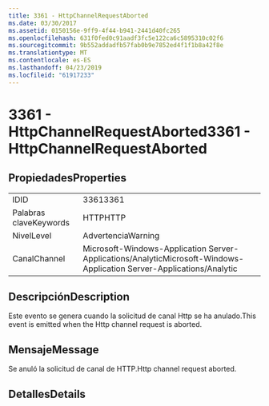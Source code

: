 ```yaml
---
title: 3361 - HttpChannelRequestAborted
ms.date: 03/30/2017
ms.assetid: 0150156e-9ff9-4f44-b941-2441d40fc265
ms.openlocfilehash: 631f0fed0c91aadf3fc5e122ca6c5895310c02f6
ms.sourcegitcommit: 9b552addadfb57fab0b9e7852ed4f1f1b8a42f8e
ms.translationtype: MT
ms.contentlocale: es-ES
ms.lasthandoff: 04/23/2019
ms.locfileid: "61917233"
---
```

# <a name="3361---httpchannelrequestaborted"></a><span data-ttu-id="485d5-102">3361 - HttpChannelRequestAborted</span><span class="sxs-lookup"><span data-stu-id="485d5-102">3361 - HttpChannelRequestAborted</span></span>
## <a name="properties"></a><span data-ttu-id="485d5-103">Propiedades</span><span class="sxs-lookup"><span data-stu-id="485d5-103">Properties</span></span>  
  
|||  
|-|-|  
|<span data-ttu-id="485d5-104">ID</span><span class="sxs-lookup"><span data-stu-id="485d5-104">ID</span></span>|<span data-ttu-id="485d5-105">3361</span><span class="sxs-lookup"><span data-stu-id="485d5-105">3361</span></span>|  
|<span data-ttu-id="485d5-106">Palabras clave</span><span class="sxs-lookup"><span data-stu-id="485d5-106">Keywords</span></span>|<span data-ttu-id="485d5-107">HTTP</span><span class="sxs-lookup"><span data-stu-id="485d5-107">HTTP</span></span>|  
|<span data-ttu-id="485d5-108">Nivel</span><span class="sxs-lookup"><span data-stu-id="485d5-108">Level</span></span>|<span data-ttu-id="485d5-109">Advertencia</span><span class="sxs-lookup"><span data-stu-id="485d5-109">Warning</span></span>|  
|<span data-ttu-id="485d5-110">Canal</span><span class="sxs-lookup"><span data-stu-id="485d5-110">Channel</span></span>|<span data-ttu-id="485d5-111">Microsoft-Windows-Application Server-Applications/Analytic</span><span class="sxs-lookup"><span data-stu-id="485d5-111">Microsoft-Windows-Application Server-Applications/Analytic</span></span>|  
  
## <a name="description"></a><span data-ttu-id="485d5-112">Descripción</span><span class="sxs-lookup"><span data-stu-id="485d5-112">Description</span></span>  
 <span data-ttu-id="485d5-113">Este evento se genera cuando la solicitud de canal Http se ha anulado.</span><span class="sxs-lookup"><span data-stu-id="485d5-113">This event is emitted when the Http channel request is aborted.</span></span>  
  
## <a name="message"></a><span data-ttu-id="485d5-114">Mensaje</span><span class="sxs-lookup"><span data-stu-id="485d5-114">Message</span></span>  
 <span data-ttu-id="485d5-115">Se anuló la solicitud de canal de HTTP.</span><span class="sxs-lookup"><span data-stu-id="485d5-115">Http channel request aborted.</span></span>  
  
## <a name="details"></a><span data-ttu-id="485d5-116">Detalles</span><span class="sxs-lookup"><span data-stu-id="485d5-116">Details</span></span>
